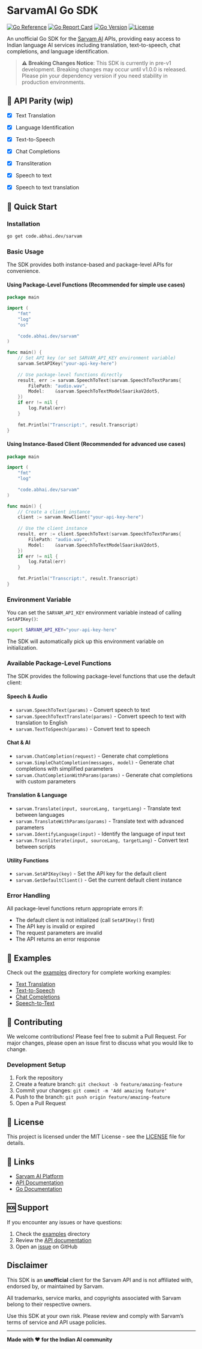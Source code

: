 # SarvamAI Go SDK

[![Go Reference](https://pkg.go.dev/badge/github.com/abhaikollara/sarvam.svg)](https://pkg.go.dev/github.com/abhaikollara/sarvam)
[![Go Report Card](https://goreportcard.com/badge/abhaikollara/sarvam)](https://goreportcard.com/report/abhaikollara/sarvam)
[![Go Version](https://img.shields.io/github/go-mod/go-version/abhaikollara/sarvam)](https://golang.org/dl/)
[![License](https://img.shields.io/badge/license-MIT-blue.svg)](LICENSE)

An unofficial Go SDK for the [Sarvam AI](https://sarvam.ai) APIs, providing easy access to Indian language AI services including translation, text-to-speech, chat completions, and language identification.

> **⚠️ Breaking Changes Notice**: This SDK is currently in pre-v1 development. Breaking changes may occur until v1.0.0 is released. Please pin your dependency version if you need stability in production environments.

## 🌟 API Parity (wip)

- [x] Text Translation
- [x] Language Identification
- [x] Text-to-Speech
- [x] Chat Completions
- [x] Transliteration
- [x] Speech to text
- [x] Speech to text translation


## 🚀 Quick Start

### Installation

```bash
go get code.abhai.dev/sarvam
```

### Basic Usage

The SDK provides both instance-based and package-level APIs for convenience.

#### Using Package-Level Functions (Recommended for simple use cases)

```go
package main

import (
    "fmt"
    "log"
    "os"
    
    "code.abhai.dev/sarvam"
)

func main() {
    // Set API key (or set SARVAM_API_KEY environment variable)
    sarvam.SetAPIKey("your-api-key-here")
    
    // Use package-level functions directly
    result, err := sarvam.SpeechToText(sarvam.SpeechToTextParams{
        FilePath: "audio.wav",
        Model:    &sarvam.SpeechToTextModelSaarikaV2dot5,
    })
    if err != nil {
        log.Fatal(err)
    }
    
    fmt.Println("Transcript:", result.Transcript)
}
```

#### Using Instance-Based Client (Recommended for advanced use cases)

```go
package main

import (
    "fmt"
    "log"
    
    "code.abhai.dev/sarvam"
)

func main() {
    // Create a client instance
    client := sarvam.NewClient("your-api-key-here")
    
    // Use the client instance
    result, err := client.SpeechToText(sarvam.SpeechToTextParams{
        FilePath: "audio.wav",
        Model:    &sarvam.SpeechToTextModelSaarikaV2dot5,
    })
    if err != nil {
        log.Fatal(err)
    }
    
    fmt.Println("Transcript:", result.Transcript)
}
```

### Environment Variable

You can set the `SARVAM_API_KEY` environment variable instead of calling `SetAPIKey()`:

```bash
export SARVAM_API_KEY="your-api-key-here"
```

The SDK will automatically pick up this environment variable on initialization.

### Available Package-Level Functions

The SDK provides the following package-level functions that use the default client:

#### Speech & Audio
- `sarvam.SpeechToText(params)` - Convert speech to text
- `sarvam.SpeechToTextTranslate(params)` - Convert speech to text with translation to English
- `sarvam.TextToSpeech(params)` - Convert text to speech

#### Chat & AI
- `sarvam.ChatCompletion(request)` - Generate chat completions
- `sarvam.SimpleChatCompletion(messages, model)` - Generate chat completions with simplified parameters
- `sarvam.ChatCompletionWithParams(params)` - Generate chat completions with custom parameters

#### Translation & Language
- `sarvam.Translate(input, sourceLang, targetLang)` - Translate text between languages
- `sarvam.TranslateWithParams(params)` - Translate text with advanced parameters
- `sarvam.IdentifyLanguage(input)` - Identify the language of input text
- `sarvam.Transliterate(input, sourceLang, targetLang)` - Convert text between scripts

#### Utility Functions
- `sarvam.SetAPIKey(key)` - Set the API key for the default client
- `sarvam.GetDefaultClient()` - Get the current default client instance

### Error Handling

All package-level functions return appropriate errors if:
- The default client is not initialized (call `SetAPIKey()` first)
- The API key is invalid or expired
- The request parameters are invalid
- The API returns an error response

## 📖 Examples

Check out the [examples](./examples) directory for complete working examples:

- [Text Translation](./examples/text/translate.go)
- [Text-to-Speech](./examples/texttospeech/main.go)
- [Chat Completions](./examples/chatcompletions/chatcompletion.go)
- [Speech-to-Text](./examples/speechtotext/main.go)


## 🤝 Contributing

We welcome contributions! Please feel free to submit a Pull Request. For major changes, please open an issue first to discuss what you would like to change.

### Development Setup

1. Fork the repository
2. Create a feature branch: `git checkout -b feature/amazing-feature`
3. Commit your changes: `git commit -m 'Add amazing feature'`
4. Push to the branch: `git push origin feature/amazing-feature`
5. Open a Pull Request

## 📄 License

This project is licensed under the MIT License - see the [LICENSE](LICENSE) file for details.

## 🔗 Links

- [Sarvam AI Platform](https://sarvam.ai)
- [API Documentation](https://docs.sarvam.ai)
- [Go Documentation](https://pkg.go.dev/code.abhai.dev/sarvam)

## 🆘 Support

If you encounter any issues or have questions:

1. Check the [examples](./examples) directory
2. Review the [API documentation](https://docs.sarvam.ai)
3. Open an [issue](https://github.com/abhaikollara/sarvam-go/issues) on GitHub

## Disclaimer

This SDK is an **unofficial** client for the Sarvam API and is not affiliated with, endorsed by, or maintained by Sarvam.

All trademarks, service marks, and copyrights associated with Sarvam belong to their respective owners.

Use this SDK at your own risk. Please review and comply with Sarvam’s terms of service and API usage policies.

---

**Made with ❤️ for the Indian AI community** 
